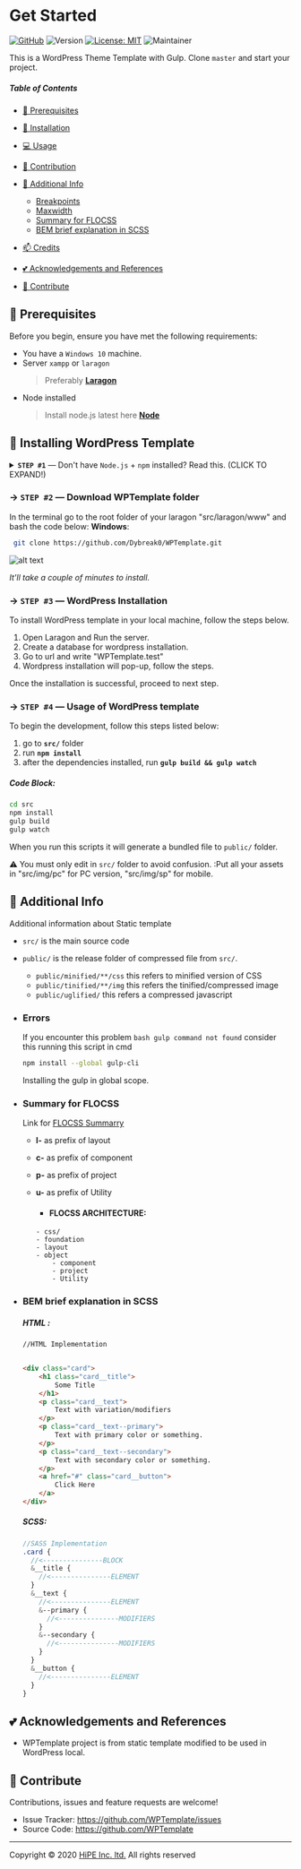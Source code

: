 # Get Started

[![GitHub](https://img.shields.io/wordpress/v/akismet.svg?colorA=D14543&colorB=21759B&maxAge=2592000&style=flat&label=WordPress)](https://github.com/ahmadawais/WPGulp/)
![Version](https://img.shields.io/badge/version-v1.0.0-blue.svg) [![License: MIT](https://img.shields.io/badge/License-MIT-yellow.svg)](#) ![Maintainer](https://img.shields.io/badge/Maintainer-Jeremy%20James%20Sangutan-green.svg)

This is a WordPress Theme Template with Gulp. Clone `master` and start your project.

##### Table of Contents

- [:pushpin: Prerequisites](#Prerequisites)
- [:rocket: Installation](#Installation)
- [:computer: Usage](#Usage)
- [:memo: Contribution](#Contribution)
- [:paperclip: Additional Info](#Additional)

  - [Breakpoints](#Breakpoints)
  - [Maxwidth](#Maxwidth)
  - [Summary for FLOCSS](#FLOCSS)
  - [BEM brief explanation in SCSS](#BEM)

- [:mailbox: Credits](#Credits)
- [:two_hearts: Acknowledgements and References](#Acknowledgements)
- [:handshake: Contribute](#Contribute)

## <a name='Prerequisites'></a> :pushpin: Prerequisites

Before you begin, ensure you have met the following requirements:

- You have a `Windows 10` machine.
- Server `xampp` or `laragon`
  > Preferably [**Laragon**](https://laragon.org/download)
- Node installed 
  > Install node.js latest here [**Node**](https://nodejs.org/en/)
## <a name='Installing'></a> :rocket: Installing WordPress Template

<details>
 <summary><strong><code>STEP #1</code></strong> — Don't have <code>Node.js</code> + <code>npm</code> installed? Read this. (CLICK TO EXPAND!)</summary>

In case you are an absolute beginner to the world of `Node.js`, JavaScript, and `npm` packages — all you need to do is go to the Node's site [download + install](https://nodejs.org/en/download/) Node on your system. This will install both `Node.js` and `npm`, i.e., node package manager — the command line interface of Node.js.

You can verify the install by opening your terminal app and typing...

```sh
node -v
# Results into v9.11.2 — make sure you have Node >= 8 installed.

npm -v
# Results into 6.2.0 — make sure you have npm >= 5.3 installed.
```

</details>

### → `STEP #2` — Download WPTemplate folder

In the terminal go to the root folder of your laragon  "src/laragon/www" and bash the code below:
**Windows**:
```sh
 git clone https://github.com/Dybreak0/WPTemplate.git
```
![alt text](https://github.com/[username]/[reponame]/blob/[branch]/image.jpg?raw=true)

_It'll take a couple of minutes to install._

### → `STEP #3` — WordPress Installation
To install WordPress template in your local machine, follow the steps below.
1. Open Laragon and Run the server.
2. Create a database for wordpress installation.
3. Go to url and write "WPTemplate.test"
4. Wordpress installation will pop-up, follow the steps.

Once the installation is successful, proceed to next step.

### → `STEP #4` — Usage of WordPress template

To begin the development, follow this steps listed below:

1. go to **`src/`** folder
2. run **`npm install`**
3. after the dependencies installed, run **`gulp build && gulp watch`**
##### Code Block:

```sh
cd src
npm install
gulp build
gulp watch
```
When you run this scripts it will generate a bundled file to `public/` folder.

:warning: You must only edit in `src/` folder to avoid confusion.
:Put all your assets in "src/img/pc" for PC version, "src/img/sp" for mobile.

## <a name='Additional'></a> :paperclip: Additional Info

Additional information about Static template

- `src/` is the main source code
- `public/` is the release folder of compressed file from `src/`.
  - `public/minified/**/css` this refers to minified version of CSS
  - `public/tinified/**/img` this refers the tinified/compressed image
  - `public/uglified/` this refers a compressed javascript
- ### <a name='Errors'></a>Errors

  If you encounter this problem `bash gulp command not found` consider this running this script in cmd

  ```sh
  npm install --global gulp-cli
  ```

  Installing the gulp in global scope.


- ### <a name='FLOCSS'></a> Summary for FLOCSS

  Link for [FLOCSS Summarry](https://titanwolf.org/Network/Articles/Article?AID=8651e5ed-bb84-446d-82a9-3d811109c133#gsc.tab=0)

  - **l-** as prefix of layout
  - **c-** as prefix of component
  - **p-** as prefix of project
  - **u-** as prefix of Utility

    - #### FLOCSS ARCHITECTURE:

    ```
    - css/
    - foundation
    - layout
    - object
        - component
        - project
        - Utility
    ```

- ### <a name='BEM'></a> BEM brief explanation in SCSS

  ##### HTML :

  ```HTML
  //HTML Implementation


  <div class="card">
      <h1 class="card__title">
          Some Title
      </h1>
      <p class="card__text">
          Text with variation/modifiers
      </p>
      <p class="card__text--primary">
          Text with primary color or something.
      </p>
      <p class="card__text--secondary">
          Text with secondary color or something.
      </p>
      <a href="#" class="card__button">
          Click Here
      </a>
  </div>

  ```

  ##### SCSS:

  ```scss
  //SASS Implementation
  .card {
    //<---------------BLOCK
    &__title {
      //<---------------ELEMENT
    }
    &__text {
      //<---------------ELEMENT
      &--primary {
        //<---------------MODIFIERS
      }
      &--secondary {
        //<---------------MODIFIERS
      }
    }
    &__button {
      //<---------------ELEMENT
    }
  }
  ```
## <a name='Acknowledgements'></a>:two_hearts: Acknowledgements and References

- WPTemplate project is from static template modified to be used in WordPress local.

## <a name='Contribute'></a> :handshake: Contribute

Contributions, issues and feature requests are welcome!

- Issue Tracker: https://github.com/WPTemplate/issues
- Source Code: https://github.com/WPTemplate

---

Copyright © 2020 [HiPE Inc. ltd.](https://bpoc.co.jp/) All rights reserved


